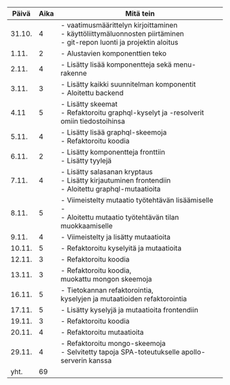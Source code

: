 Päivä | Aika | Mitä tein
--- | --- | ---
31.10. | 4 | - vaatimusmäärittelyn kirjoittaminen<br> - käyttöliittymäluonnosten piirtäminen<br> - git-repon luonti ja projektin aloitus
1.11. | 2 | - Alustavien komponenttien teko
2.11. | 4 | - Lisätty lisää komponentteja sekä menu-rakenne <br>
3.11. | 3 | - Lisätty kaikki suunnitelman komponentit <br> - Aloitettu backend
4.11 | 5 | - Lisätty skeemat <br> - Refaktoroitu graphql-kyselyt ja -resolverit omiin tiedostoihinsa <br>
5.11. | 4 | - Lisätty lisää graphql-skeemoja <br> - Refaktoroitu koodia
6.11. | 2 | - Lisätty komponentteja fronttiin <br> - Lisätty tyylejä
7.11. | 4 | - Lisätty salasanan kryptaus <br> - Lisätty kirjautuminen frontendiin <br> - Aloitettu graphql-mutaatioita
8.11. | 5 | - Viimeistelty mutaatio työtehtävän lisäämiselle - <br> - Aloitettu mutaatio työtehtävän tilan muokkaamiselle
9.11. | 4 | - Viimeistelty ja lisätty mutaatioita
10.11. | 5 | - Refaktoroitu kyselyitä ja mutaatioita
12.11. | 3 | - Refaktoroitu koodia
13.11. | 3 | - Refaktoroitu koodia, <br> muokattu mongon skeemoja
16.11. | 5 | - Tietokannan refaktorointia, <br> kyselyjen ja mutaatioiden refaktorointia
17.11. | 5 | - Lisätty kyselyjä ja mutaatioita frontendiin
19.11. | 3 | - Refaktoroitu koodia
20.11. | 4 | - Refaktoroitu mutaatioita
29.11. | 4 | - Refaktoroitu mongo-skeemoja <br> - Selvitetty tapoja SPA-toteutukselle apollo-serverin kanssa
yht. | 69 |